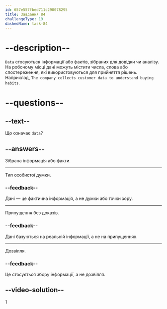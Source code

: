 ```yaml
---
id: 657e557fbed711c290078295
title: Завдання 84
challengeType: 19
dashedName: task-84
---
```


# --description--

`Data` стосуються інформації або фактів, зібраних для довідки чи аналізу. На робочому місці дані можуть містити числа, слова або спостереження, які використовуються для прийняття рішень. Наприклад, `The company collects customer data to understand buying habits`.

# --questions--

## --text--

Що означає `data`?

## --answers--

Зібрана інформація або факти.

---

Тип особистої думки.

### --feedback--

Дані — це фактична інформація, а не думки або точки зору.

---

Припущення без доказів.

### --feedback--

Дані базуються на реальній інформації, а не на припущеннях.

---

Дозвілля.

### --feedback--

Це стосується збору інформації, а не дозвілля.

## --video-solution--

1
